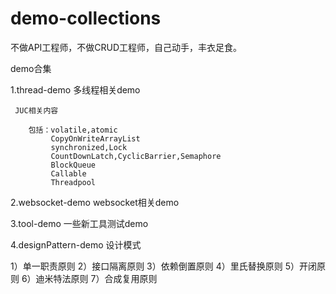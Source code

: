 # demo-collections
不做API工程师，不做CRUD工程师，自己动手，丰衣足食。

demo合集

1.thread-demo   多线程相关demo

     JUC相关内容
      
        包括：volatile,atomic
             CopyOnWriteArrayList
             synchronized,Lock
             CountDownLatch,CyclicBarrier,Semaphore
             BlockQueue
             Callable
             Threadpool

2.websocket-demo  websocket相关demo

3.tool-demo   一些新工具测试demo

4.designPattern-demo  设计模式

   1）单一职责原则
   2）接口隔离原则
   3）依赖倒置原则
   4）里氏替换原则
   5）开闭原则
   6）迪米特法原则
   7）合成复用原则



